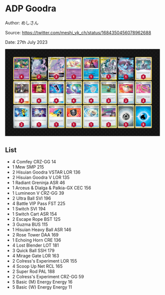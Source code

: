 # ADP Goodra

Author: めしさん

Source: <https://twitter.com/meshi_yk_ch/status/1684350456078962688>

Date: 27th July 2023

![decklist](../../images/PAL/ADP%20Goodra/1-%20ADP%20Goodra.png)

## List

* 4 Comfey CRZ-GG 14
* 1 Mew SMP 215
* 2 Hisuian Goodra VSTAR LOR 136
* 2 Hisuian Goodra V LOR 135
* 1 Radiant Greninja ASR 46
* 1 Arceus & Dialga & Palkia-GX CEC 156
* 1 Lumineon V CRZ-GG 39
* 2 Ultra Ball SVI 196
* 4 Battle VIP Pass FST 225
* 1 Switch SVI 194
* 1 Switch Cart ASR 154
* 2 Escape Rope BST 125
* 3 Guzma BUS 115
* 1 Hisuian Heavy Ball ASR 146
* 2 Rose Tower DAA 169
* 1 Echoing Horn CRE 136
* 4 Lost Blender LOT 181
* 3 Quick Ball SSH 179
* 4 Mirage Gate LOR 163
* 2 Colress's Experiment LOR 155
* 4 Scoop Up Net RCL 165
* 2 Super Rod PAL 188
* 2 Colress's Experiment CRZ-GG 59
* 5 Basic {M} Energy Energy 16
* 5 Basic {W} Energy Energy 11
